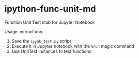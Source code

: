 # ipython-func-unit-md
Function Unit Test stub for Jupyter Notebook

Usage instructions:

1. Save the `ipynb_test.py` script
2. Execute it in Jupyter notebook with the `%run` magic command
3. Use UnitTest instances to test functions.
